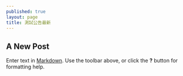 ```yaml
---
published: true
layout: page
title: 測試公告最新
---
```

## A New Post

Enter text in [Markdown](http://daringfireball.net/projects/markdown/). Use the toolbar above, or click the **?** button for formatting help.
